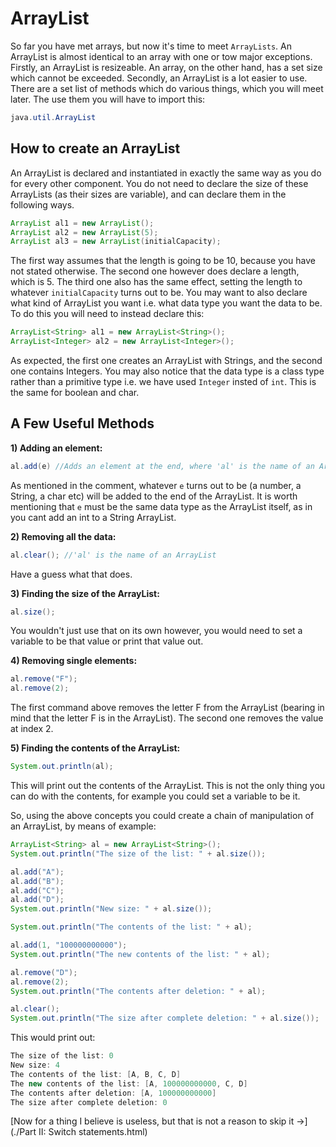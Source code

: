 ArrayList
===

So far you have met arrays, but now it's time to meet `ArrayLists`. An ArrayList is almost identical to an array with one or tow major exceptions. Firstly, an ArrayList is resizeable. An array, on the other hand, has a set size which cannot be exceeded. Secondly, an ArrayList is a lot easier to use. There are a set list of methods which do various things, which you will meet later. The use them you will have to import this:

```java
java.util.ArrayList
```

## How to create an ArrayList

An ArrayList is declared and instantiated in exactly the same way as you do for every other component. You do not need to declare the size of these ArrayLists (as their sizes are variable), and can declare them in the following ways.

```java
ArrayList al1 = new ArrayList();
ArrayList al2 = new ArrayList(5);
ArrayList al3 = new ArrayList(initialCapacity);
```

The first way assumes that the length is going to be 10, because you have not stated otherwise. The second one however does declare a length, which is 5. The third one also has the same effect, setting the length to whatever `initialCapacity` turns out to be. You may want to also declare what kind of ArrayList you want i.e. what data type you want the data to be. To do this you will need to instead declare this:

```java
ArrayList<String> al1 = new ArrayList<String>();
ArrayList<Integer> al2 = new ArrayList<Integer>();
```

As expected, the first one creates an ArrayList with Strings, and the second one contains Integers. You may also notice that the data type is a class type rather than a primitive type i.e. we have used `Integer` insted of `int`. This is the same for boolean and char.

## A Few Useful Methods

**1) Adding an element:**

```java
al.add(e) //Adds an element at the end, where 'al' is the name of an ArrayList
```

As mentioned in the comment, whatever `e` turns out to be (a number, a String, a char etc) will be added to the end of the ArrayList. It is worth mentioning that `e` must be the same data type as the ArrayList itself, as in you cant add an int to a String ArrayList.

**2) Removing all the data:**

```java
al.clear(); //'al' is the name of an ArrayList
```

Have a guess what that does.

**3) Finding the size of the ArrayList:**

```java
al.size();
```

You wouldn't just use that on its own however, you would need to set a variable to be that value or print that value out. 

**4) Removing single elements:**

```java
al.remove("F");
al.remove(2);
```

The first command above removes the letter F from the ArrayList (bearing in mind that the letter F is in the ArrayList). The second one removes the value at index 2.

**5) Finding the contents of the ArrayList:**

```java
System.out.println(al);
```

This will print out the contents of the ArrayList. This is not the only thing you can do with the contents, for example you could set a variable to be it.

So, using the above concepts you could create a chain of manipulation of an ArrayList, by means of example:

```java
ArrayList<String> al = new ArrayList<String>();
System.out.println("The size of the list: " + al.size());

al.add("A");
al.add("B");
al.add("C");
al.add("D");
System.out.println("New size: " + al.size());

System.out.println("The contents of the list: " + al);

al.add(1, "100000000000");
System.out.println("The new contents of the list: " + al);

al.remove("D");
al.remove(2);
System.out.println("The contents after deletion: " + al);

al.clear();
System.out.println("The size after complete deletion: " + al.size());
```

This would print out:

```java
The size of the list: 0
New size: 4
The contents of the list: [A, B, C, D]
The new contents of the list: [A, 100000000000, C, D]
The contents after deletion: [A, 100000000000]
The size after complete deletion: 0
```

[Now for a thing I believe is useless, but that is not a reason to skip it &rarr;](./Part II: Switch statements.html)

